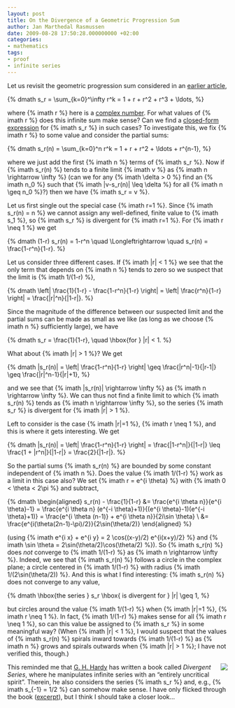 ```yaml
---
layout: post
title: On the Divergence of a Geometric Progression Sum
author: Jan Marthedal Rasmussen
date: 2009-08-28 17:50:28.000000000 +02:00
categories:
- mathematics
tags:
- proof
- infinite series
---
```

Let us revisit the geometric progression sum considered in an <a href="/2008/10/nice-geometric-progression-proof.html">earlier article</a>,

{% dmath s_r = \sum_{k=0}^\infty r^k = 1 + r + r^2 + r^3 + \ldots, %}

where {% imath r %} here is a <a href="http://en.wikipedia.org/wiki/Complex_number">complex number</a>. For what values of {% imath r %} does this infinite sum make sense? Can we find a <a href="http://en.wikipedia.org/wiki/Closed-form_expression">closed-form expression</a> for {% imath s_r %} in such cases?<span></span> To investigate this, we fix {% imath r %} to some value and consider the partial sums:

{% dmath s_r(n) = \sum_{k=0}^n r^k = 1 + r + r^2 + \ldots + r^{n-1}, %}

where we just add the first {% imath n %} terms of {% imath s_r %}. Now if {% imath s_r(n) %} tends to a finite limit&nbsp;{% imath v %} as {% imath n \rightarrow \infty %} (can we for any {% imath \delta > 0 %} find an {% imath n_0 %} such that {% imath |v-s_r(n)| \leq \delta %} for all {% imath n \geq n_0 %}?) then we have {% imath s_r = v %}.

Let us first single out the special case {% imath r=1 %}. Since {% imath s_r(n) = n %} we cannot assign any well-defined, finite value to {% imath s_1 %}, so {% imath s_r %} is divergent for {% imath r=1 %}. For {% imath r \neq 1 %} we get

{% dmath (1-r) s_r(n) = 1-r^n \quad \Longleftrightarrow \quad s_r(n) = \frac{1-r^n}{1-r}. %}

Let us consider three different cases. If {% imath |r| < 1 %} we see that the only term that depends on {% imath n %} tends to zero so we suspect that the limit is {% imath 1/(1-r) %},

{% dmath \left| \frac{1}{1-r} - \frac{1-r^n}{1-r} \right| = \left| \frac{r^n}{1-r} \right| = \frac{|r|^n}{|1-r|}. %}

Since the magnitude of the difference between our suspected limit and the partial sums can be made as small as we like (as long as we choose {% imath n %} sufficiently large), we have

{% dmath s_r = \frac{1}{1-r}, \quad \hbox{for } |r| < 1. %}

What about {% imath |r| > 1 %}? We get

{% dmath |s_r(n)| = \left| \frac{1-r^n}{1-r} \right| \geq \frac{|r^n|-1}{|r-1|} \geq \frac{|r|^n-1}{|r|+1}, %}

and we see that {% imath |s_r(n)| \rightarrow \infty %} as {% imath n \rightarrow \infty %}. We can thus not find a finite limit to which {% imath s_r(n) %} tends as {% imath n \rightarrow \infty %}, so the series {% imath s_r %} is divergent for {% imath |r| > 1 %}.

Left to consider is the case {% imath |r|=1 %}, {% imath r \neq 1 %}, and this is where it gets interesting. We get

{% dmath |s_r(n)| = \left| \frac{1-r^n}{1-r} \right| = \frac{|1-r^n|}{|1-r|} \leq \frac{1 + |r^n|}{|1-r|} = \frac{2}{|1-r|}. %}

So the partial sums {% imath s_r(n) %} are bounded by some constant independent of {% imath n %}. Does the value {% imath 1/(1-r) %} work as a limit in this case also? We set {% imath r = e^{i \theta} %} with {% imath 0 < \theta < 2\pi %} and subtract,

{% dmath \begin{aligned} s_r(n) - \frac{1}{1-r} &= \frac{e^{i \theta n}}{e^{i \theta}-1} = \frac{e^{i \theta n} (e^{-i \theta}+1)}{(e^{i \theta}-1)(e^{-i \theta}+1)} = \frac{e^{i \theta (n-1)} + e^{i \theta n}}{2i\sin \theta} \\ &= \frac{e^{i(\theta(2n-1)-\pi)/2}}{2\sin(\theta/2)} \end{aligned} %}

(using {% imath e^{i x} + e^{i y} = 2 \cos((x-y)/2) e^{i(x+y)/2} %} and {% imath \sin \theta = 2\sin(\theta/2)\cos(\theta/2) %}). So {% imath s_r(n) %} does <em>not</em> converge to {% imath 1/(1-r) %} as {% imath n \rightarrow \infty %}. Indeed, we see that {% imath s_r(n) %} follows a circle in the complex plane; a circle centered in {% imath 1/(1-r) %} with radius {% imath 1/(2\sin(\theta/2)) %}. And this is what I find interesting: {% imath s_r(n) %} does not converge to any value,

{% dmath \hbox{the series } s_r \hbox{ is divergent for } |r| \geq 1, %}

but circles around the value {% imath 1/(1-r) %} when {% imath |r|=1 %}, {% imath r \neq 1 %}. In fact, {% imath 1/(1-r) %} makes sense for all {% imath r \neq 1 %}, so can this value be assigned to {% imath s_r %} in some meaningful way? (When {% imath |r| < 1 %}, I would suspect that the values of {% imath s_r(n) %} spirals inward towards {% imath 1/(1-r) %} as {% imath n %} grows and spirals outwards when {% imath |r| > 1 %}; I have not verified this, though.)

<div style="float:right"><a href="{% amazon hardy-div %}"><img src="{% bookcover hardy-div %}" /></a></div>
This reminded me that <a href="http://en.wikipedia.org/wiki/G._H._Hardy">G. H. Hardy</a> has written a book called <em>Divergent Series</em>, where he manipulates infinite series with an &#8220;entirely uncritical spirit&#8221;. Therein, he also considers the series {% imath s_r %} and, e.g., {% imath s_{-1} = 1/2 %} can somehow make sense. I have only flicked through the book (<a href="http://books.google.com/books?id=jPccoUKsLdQC&#038;printsec=frontcover&#038;source=gbs_v2_summary_r&#038;cad=0">excerpt</a>), but I think I should take a closer look&#8230;
